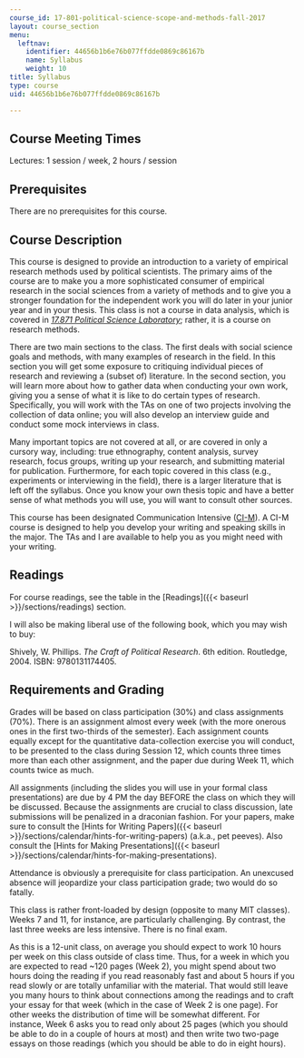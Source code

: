 ```yaml
---
course_id: 17-801-political-science-scope-and-methods-fall-2017
layout: course_section
menu:
  leftnav:
    identifier: 44656b1b6e76b077ffdde0869c86167b
    name: Syllabus
    weight: 10
title: Syllabus
type: course
uid: 44656b1b6e76b077ffdde0869c86167b

---
```


Course Meeting Times
--------------------

Lectures: 1 session / week, 2 hours / session

Prerequisites
-------------

There are no prerequisites for this course.

Course Description
------------------

This course is designed to provide an introduction to a variety of empirical research methods used by political scientists. The primary aims of the course are to make you a more sophisticated consumer of empirical research in the social sciences from a variety of methods and to give you a stronger foundation for the independent work you will do later in your junior year and in your thesis. This class is not a course in data analysis, which is covered in [_17.871 Political Science Laboratory_](/courses/17-871-political-science-laboratory-spring-2012); rather, it is a course on research methods.

There are two main sections to the class. The first deals with social science goals and methods, with many examples of research in the field. In this section you will get some exposure to critiquing individual pieces of research and reviewing a (subset of) literature. In the second section, you will learn more about how to gather data when conducting your own work, giving you a sense of what it is like to do certain types of research. Specifically, you will work with the TAs on one of two projects involving the collection of data online; you will also develop an interview guide and conduct some mock interviews in class.

Many important topics are not covered at all, or are covered in only a cursory way, including: true ethnography, content analysis, survey research, focus groups, writing up your research, and submitting material for publication. Furthermore, for each topic covered in this class (e.g., experiments or interviewing in the field), there is a larger literature that is left off the syllabus. Once you know your own thesis topic and have a better sense of what methods you will use, you will want to consult other sources.

This course has been designated Communication Intensive ([CI-M](http://web.mit.edu/commreq/depts%20ci-m.html)). A CI-M course is designed to help you develop your writing and speaking skills in the major. The TAs and I are available to help you as you might need with your writing.

Readings
--------

For course readings, see the table in the [Readings]({{< baseurl >}}/sections/readings) section.

I will also be making liberal use of the following book, which you may wish to buy:

Shively, W. Phillips. _The Craft of Political Research_. 6th edition. Routledge, 2004. ISBN: 9780131174405.

Requirements and Grading
------------------------

Grades will be based on class participation (30%) and class assignments (70%). There is an assignment almost every week (with the more onerous ones in the first two-thirds of the semester). Each assignment counts equally except for the quantitative data-collection exercise you will conduct, to be presented to the class during Session 12, which counts three times more than each other assignment, and the paper due during Week 11, which counts twice as much.

All assignments (including the slides you will use in your formal class presentations) are due by 4 PM the day BEFORE the class on which they will be discussed. Because the assignments are crucial to class discussion, late submissions will be penalized in a draconian fashion. For your papers, make sure to consult the [Hints for Writing Papers]({{< baseurl >}}/sections/calendar/hints-for-writing-papers) (a.k.a., pet peeves). Also consult the [Hints for Making Presentations]({{< baseurl >}}/sections/calendar/hints-for-making-presentations).

Attendance is obviously a prerequisite for class participation. An unexcused absence will jeopardize your class participation grade; two would do so fatally.

This class is rather front-loaded by design (opposite to many MIT classes). Weeks 7 and 11, for instance, are particularly challenging. By contrast, the last three weeks are less intensive. There is no final exam.

As this is a 12-unit class, on average you should expect to work 10 hours per week on this class outside of class time. Thus, for a week in which you are expected to read ~120 pages (Week 2), you might spend about two hours doing the reading if you read reasonably fast and about 5 hours if you read slowly or are totally unfamiliar with the material. That would still leave you many hours to think about connections among the readings and to craft your essay for that week (which in the case of Week 2 is one page). For other weeks the distribution of time will be somewhat different. For instance, Week 6 asks you to read only about 25 pages (which you should be able to do in a couple of hours at most) and then write two two-page essays on those readings (which you should be able to do in eight hours).